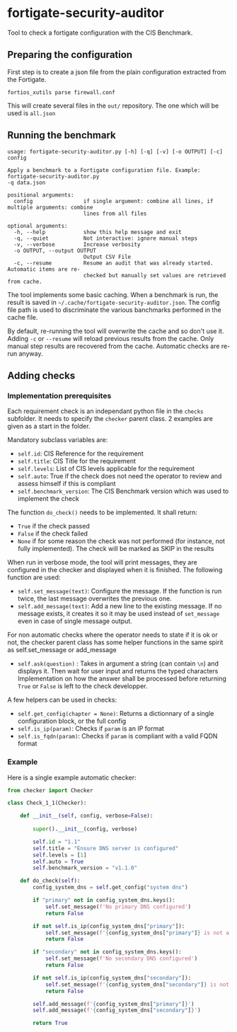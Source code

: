 # fortigate-security-auditor
Tool to check a fortigate configuration with the CIS Benchmark.

## Preparing the configuration

First step is to create a json file from the plain configuration extracted from the Fortigate.
```
fortios_xutils parse firewall.conf
```
This will create several files in the `out/` repository. The one which will be used is `all.json`

## Running the benchmark

```
usage: fortigate-security-auditor.py [-h] [-q] [-v] [-o OUTPUT] [-c] config

Apply a benchmark to a Fortigate configuration file. Example: fortigate-security-auditor.py
-q data.json

positional arguments:
  config                if single argument: combine all lines, if multiple arguments: combine
                        lines from all files

optional arguments:
  -h, --help            show this help message and exit
  -q, --quiet           Not interactive: ignore manual steps
  -v, --verbose         Increase verbosity
  -o OUTPUT, --output OUTPUT
                        Output CSV File
  -c, --resume          Resume an audit that was already started. Automatic items are re-
                        checked but manually set values are retrieved from cache.
```

The tool implements some basic caching. When a benchmark is run, the result is saved in `~/.cache/fortigate-security-auditor.json`. The config file path is used to discriminate the various banchmarks performed in the cache file.

By default, re-running the tool will overwrite the cache and so don't use it. Adding `-c` or `--resume` will reload previous results from the cache. Only manual step results are recovered from the cache. Automatic checks are re-run anyway.

## Adding checks

### Implementation prerequisites

Each requirement check is an independant python file in the `checks` subfolder. It needs to specify the `checker` parent class. 2 examples are given as a start in the folder.

Mandatory subclass variables are:

- `self.id`: CIS Reference for the requirement
- `self.title`: CIS Title for the requirement
- `self.levels`: List of CIS levels applicable for the requirement
- `self.auto`: True if the check does not need the operator to review and assess himself if this is compliant
- `self.benchmark_version`: The CIS Benchmark version which was used to implement the check

The function `do_check()` needs to be implemented. It shall return:
- `True` if the check passed
- `False` if the check failed
- `None` if for some reason the check was not performed (for instance, not fully implemented). The check will be marked as SKIP in the results

When run in verbose mode, the tool will print messages, they are configured in the checker and displayed when it is finished. The following function are used:
- `self.set_message(text)`: Configure the message. If the function is run twice, the last message overwrites the previous one.
- `self.add_message(text)`: Add a new line to the existing message. If no message exists, it creates it so it may be used instead of `set_message` even in case of single message output.

For non automatic checks where the operator needs to state if it is ok or not, the checker parent class has some helper functions in the same spirit as self.set_message or add_message
- `self.ask(question)` : Takes in argument a string (can contain `\n`) and displays it. Then wait for user input and returns the typed characters
Implementation on how the answer shall be processed before returning `True` or `False` is left to the check developper.

A few helpers can be used in checks:
- `self.get_config(chapter = None)`: Returns a dictionnary of a single configuration block, or the full config
- `self.is_ip(param)`: Checks if `param` is an IP format
- `self.is_fqdn(param)`: Checks if `param` is compliant with a valid FQDN format

### Example

Here is a single example automatic checker:

```python
from checker import Checker

class Check_1_1(Checker):

    def __init__(self, config, verbose=False):
        
        super().__init__(config, verbose)

        self.id = "1.1"
        self.title = "Ensure DNS server is configured"
        self.levels = [1]
        self.auto = True
        self.benchmark_version = "v1.1.0"

    def do_check(self):
        config_system_dns = self.get_config("system dns")

        if "primary" not in config_system_dns.keys():
            self.set_message(f'No primary DNS configured')
            return False

        if not self.is_ip(config_system_dns["primary"]):
            self.set_message(f'{config_system_dns["primary"]} is not a valid IP for primary DNS')
            return False

        if "secondary" not in config_system_dns.keys():
            self.set_message(f'No secondary DNS configured')
            return False

        if not self.is_ip(config_system_dns["secondary"]):
            self.set_message(f'{config_system_dns["secondary"]} is not a valid IP for secondary DNS')
            return False

        self.add_message(f'{config_system_dns["primary"]}')
        self.add_message(f'{config_system_dns["secondary"]}')

        return True
```
